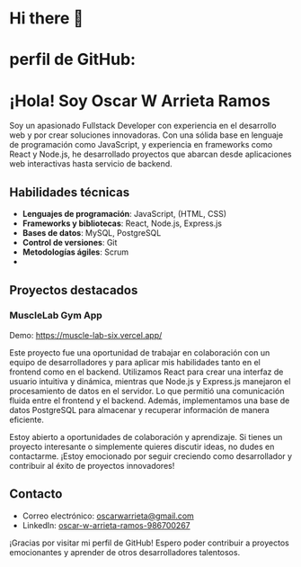 # Hi there 👋
# perfil de GitHub:

# ¡Hola! Soy Oscar W Arrieta Ramos

Soy un apasionado Fullstack Developer con experiencia en el desarrollo web y por crear soluciones innovadoras. Con una sólida base en lenguaje de programación como JavaScript, y experiencia en frameworks como React y Node.js, he desarrollado proyectos que abarcan desde aplicaciones web interactivas hasta servicio de backend.

## Habilidades técnicas

- **Lenguajes de programación**: JavaScript, (HTML, CSS)
- **Frameworks y bibliotecas**: React, Node.js, Express.js
- **Bases de datos**: MySQL, PostgreSQL
- **Control de versiones**: Git
- **Metodologías ágiles**: Scrum
- 
## Proyectos destacados

### MuscleLab Gym App

Demo: https://muscle-lab-six.vercel.app/

Este proyecto fue una oportunidad de trabajar en colaboración con un equipo de desarrolladores y para aplicar mis habilidades tanto en el frontend como en el backend. Utilizamos React para crear una interfaz de usuario intuitiva y dinámica, mientras que Node.js y Express.js manejaron el procesamiento de datos en el servidor. Lo que permitió una comunicación fluida entre el frontend y el backend. Además, implementamos una base de datos PostgreSQL para almacenar y recuperar información de manera eficiente.

Estoy abierto a oportunidades de colaboración y aprendizaje. Si tienes un proyecto interesante o simplemente quieres discutir ideas, no dudes en contactarme. ¡Estoy emocionado por seguir creciendo como desarrollador y contribuir al éxito de proyectos innovadores!

## Contacto

- Correo electrónico: oscarwarrieta@gmail.com
- LinkedIn: [oscar-w-arrieta-ramos-986700267](https://www.linkedin.com/in/oscar-w-arrieta-ramos-986700267/)

¡Gracias por visitar mi perfil de GitHub! Espero poder contribuir a proyectos emocionantes y aprender de otros desarrolladores talentosos.
